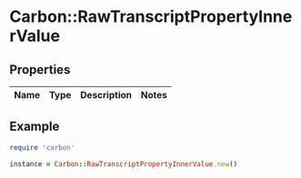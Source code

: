 # Carbon::RawTranscriptPropertyInnerValue

## Properties

| Name | Type | Description | Notes |
| ---- | ---- | ----------- | ----- |

## Example

```ruby
require 'carbon'

instance = Carbon::RawTranscriptPropertyInnerValue.new()
```

